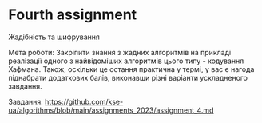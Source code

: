 # Fourth assignment

Жадібність та шифрування 

Мета роботи:
Закріпити знання з жадних алгоритмів на прикладі реалізації одного з найвідоміших алгоритмів цього типу - кодування Хафмана. Також, оскільки це остання практична у термі, у вас є нагода піднабрати додаткових балів, виконавши різні варіанти ускладненого завдання.

Завдання: https://github.com/kse-ua/algorithms/blob/main/assignments_2023/assignment_4.md
